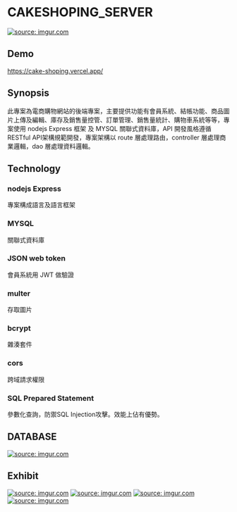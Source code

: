 # CAKESHOPING_SERVER
<a href="https://imgur.com/dSWPQHY"><img src="https://i.imgur.com/dSWPQHY.png" title="source: imgur.com" /></a>
## Demo
https://cake-shoping.vercel.app/
## Synopsis
此專案為電商購物網站的後端專案，主要提供功能有會員系統、結帳功能、商品圖片上傳及編輯、庫存及銷售量控管、訂單管理、銷售量統計、購物車系統等等，專案使用 nodejs Express 框架 及 MYSQL 關聯式資料庫，API 開發風格遵循 RESTful API架構規範開發，專案架構以 route 層處理路由，controller 層處理商業邏輯，dao 層處理資料邏輯。
## Technology
### nodejs Express
專案構成語言及語言框架
### MYSQL
關聯式資料庫
### JSON web token
會員系統用 JWT 做驗證
### multer
存取圖片
### bcrypt
雜湊套件
### cors
跨域請求權限
### SQL Prepared Statement
參數化查詢，防禦SQL Injection攻擊。效能上佔有優勢。
## DATABASE
<a href="https://imgur.com/67IiNSv"><img src="https://i.imgur.com/67IiNSv.png" title="source: imgur.com" /></a>
## Exhibit
<a href="https://imgur.com/52M25GY"><img src="https://i.imgur.com/52M25GY.png" title="source: imgur.com" /></a>
<a href="https://imgur.com/E5DLj6d"><img src="https://i.imgur.com/E5DLj6d.png" title="source: imgur.com" /></a>
<a href="https://imgur.com/CCKBHky"><img src="https://i.imgur.com/CCKBHky.png" title="source: imgur.com" /></a>
<a href="https://imgur.com/ULNaJmv"><img src="https://i.imgur.com/ULNaJmv.png" title="source: imgur.com" /></a>
